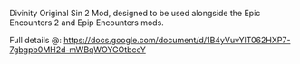 Divinity Original Sin 2 Mod, designed to be used alongside the Epic Encounters 2 and Epip Encounters mods.

Full details @: https://docs.google.com/document/d/1B4yVuvYlT062HXP7-7gbgpb0MH2d-mWBqWOYGOtbceY
